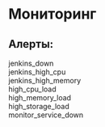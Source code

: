 # Мониторинг

## Алерты:  
jenkins_down  
jenkins_high_cpu  
jenkins_high_memory  
high_cpu_load  
high_memory_load  
high_storage_load  
monitor_service_down

